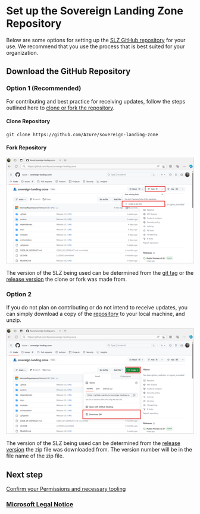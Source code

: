 # Set up the Sovereign Landing Zone Repository

Below are some options for setting up the [SLZ GitHub repository](https://github.com/Azure/sovereign-landing-zone) for your use. We recommend that you use the process that is best suited for your organization.

## Download the GitHub Repository

### Option 1 (Recommended)

For contributing and best practice for receiving updates, follow the steps outlined here to [clone or fork the repository](https://docs.github.com/en/get-started/quickstart/fork-a-repo).
#### Clone Repository
```
git clone https://github.com/Azure/sovereign-landing-zone
```
#### Fork Repository
  ![Fork Repository screenshot](images/fork-github-repo.png)

The version of the SLZ being used can be determined from the [git tag](https://git-scm.com/docs/git-tag) or the [release version](https://docs.github.com/en/repositories/releasing-projects-on-github/about-releases) the clone or fork was made from.

### Option 2

If you do not plan on contributing or do not intend to receive updates, you can simply download a copy of the [repository](https://github.com/Azure/sovereign-landing-zone) to your local machine, and unzip.

  ![Screenshot of .zip download](images/download-github-repo.png)

The version of the SLZ being used can be determined from the [release version](https://docs.github.com/en/repositories/releasing-projects-on-github/about-releases) the zip file was downloaded from. The version number will be in the file name of the zip file.

## Next step

[Confirm your Permissions and necessary tooling](05-Permissions-Tooling.md)

### [Microsoft Legal Notice](./NOTICE.md)
